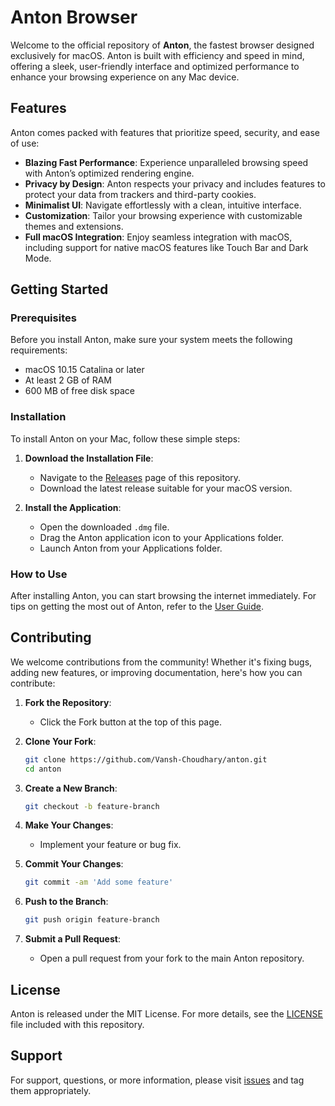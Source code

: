 # Anton Browser

Welcome to the official repository of **Anton**, the fastest browser designed exclusively for macOS. Anton is built with efficiency and speed in mind, offering a sleek, user-friendly interface and optimized performance to enhance your browsing experience on any Mac device.

## Features

Anton comes packed with features that prioritize speed, security, and ease of use:

- **Blazing Fast Performance**: Experience unparalleled browsing speed with Anton’s optimized rendering engine.
- **Privacy by Design**: Anton respects your privacy and includes features to protect your data from trackers and third-party cookies.
- **Minimalist UI**: Navigate effortlessly with a clean, intuitive interface.
- **Customization**: Tailor your browsing experience with customizable themes and extensions.
- **Full macOS Integration**: Enjoy seamless integration with macOS, including support for native macOS features like Touch Bar and Dark Mode.

## Getting Started

### Prerequisites

Before you install Anton, make sure your system meets the following requirements:

- macOS 10.15 Catalina or later
- At least 2 GB of RAM
- 600 MB of free disk space

### Installation

To install Anton on your Mac, follow these simple steps:

1. **Download the Installation File**:
   - Navigate to the [Releases](https://github.com/Vansh-Choudhary/anton/releases) page of this repository.
   - Download the latest release suitable for your macOS version.

2. **Install the Application**:
   - Open the downloaded `.dmg` file.
   - Drag the Anton application icon to your Applications folder.
   - Launch Anton from your Applications folder.

### How to Use

After installing Anton, you can start browsing the internet immediately. For tips on getting the most out of Anton, refer to the [User Guide](docs/UserGuide.md).

## Contributing

We welcome contributions from the community! Whether it's fixing bugs, adding new features, or improving documentation, here's how you can contribute:

1. **Fork the Repository**:
   - Click the Fork button at the top of this page.

2. **Clone Your Fork**:
   ```bash
   git clone https://github.com/Vansh-Choudhary/anton.git
   cd anton
   ```

3. **Create a New Branch**:
   ```bash
   git checkout -b feature-branch
   ```

4. **Make Your Changes**:
   - Implement your feature or bug fix.

5. **Commit Your Changes**:
   ```bash
   git commit -am 'Add some feature'
   ```

6. **Push to the Branch**:
   ```bash
   git push origin feature-branch
   ```

7. **Submit a Pull Request**:
   - Open a pull request from your fork to the main Anton repository.

## License

Anton is released under the MIT License. For more details, see the [LICENSE](LICENSE.md) file included with this repository.

## Support

For support, questions, or more information, please visit [issues](https://github.com/Vansh-Choudhary/anton/issues) and tag them appropriately.
